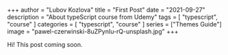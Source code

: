 +++
author = "Lubov Kozlova"
title = "First Post"
date = "2021-09-27"
description = "About typeScript course from Udemy"
tags = [
    "typescript", "course"
]
categories = [
    "typescript", "course"
]
series = ["Themes Guide"]
image = "pawel-czerwinski-8uZPynIu-rQ-unsplash.jpg"
+++

Hi! This post coming soon.
